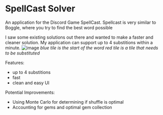 # SpellCast Solver
An application for the Discord Game SpellCast. Spellcast is very similar to Boggle, where you try to find the best word possible

I saw some existing solutions out there and wanted to make a faster and cleaner solution. My application can support up to 4 substitions within a minute. 
![image](https://github.com/AllanKoder/SpellCastSolver/assets/74692833/decd5829-2dc3-41b7-b8ad-1de6b02c21b9)
_blue tile is the start of the word_
_red tile is a tile that needs to be substituted_

Features: 
- up to 4 substitions
- fast
- clean and easy UI

Potential Improvements: 
- Using Monte Carlo for determining if shuffle is optimal
- Accounting for gems and optimal gem collection
